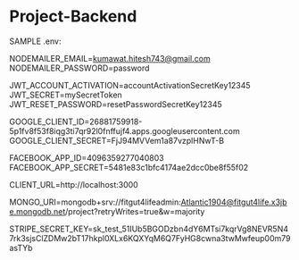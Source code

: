 # Project-Backend

SAMPLE .env:

NODEMAILER_EMAIL=kumawat.hitesh743@gmail.com
NODEMAILER_PASSWORD=password

JWT_ACCOUNT_ACTIVATION=accountActivationSecretKey12345
JWT_SECRET=mySecretToken
JWT_RESET_PASSWORD=resetPasswordSecretKey12345

GOOGLE_CLIENT_ID=26881759918-5p1fv8f53f8iqg3ti7qr92l0fnffujf4.apps.googleusercontent.com
GOOGLE_CLIENT_SECRET=FjJ94MVVem1a87vzplHNwT-B

FACEBOOK_APP_ID=4096359277040803
FACEBOOK_APP_SECRET=5481e83c1bfc4174ae2dcc0be8f55f02

CLIENT_URL=http://localhost:3000

MONGO_URI=mongodb+srv://fitgut4lifeadmin:Atlantic1904@fitgut4life.x3jbe.mongodb.net/project?retryWrites=true&w=majority

STRIPE_SECRET_KEY=sk_test_51IUb5BGODzbn4dY6MTsi7kqrVg8NEVR5N47rk3sjsClZDMw2bT17hkpl0XLx6KQXYqM6Q7FyHG8cwna3twMwfeup00m79asTYb